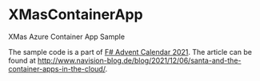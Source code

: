 # XMasContainerApp

XMas Azure Container App Sample

The sample code is a part of [F# Advent Calendar 2021](https://sergeytihon.com/2021/10/18/f-advent-calendar-2021/). The article can be found at http://www.navision-blog.de/blog/2021/12/06/santa-and-the-container-apps-in-the-cloud/.
